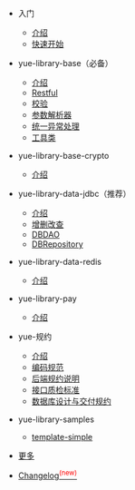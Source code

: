 * 入门

  * [介绍](README.md)
  * [快速开始](quickstart.md)

* yue-library-base（必备）

  * [介绍](base/介绍.md)
  * [Restful](base/Restful.md)
  * [校验](base/校验.md)
  * [参数解析器](base/参数解析器.md)
  * [统一异常处理](base/统一异常处理.md)
  * [工具类](base/工具类.md)

* yue-library-base-crypto

  * [介绍](base-crypto/介绍.md)

* yue-library-data-jdbc（推荐）

  * [介绍](data/jdbc/介绍.md)
  * [增删改查](data/jdbc/增删改查.md)
  * [DBDAO](data/jdbc/DBDAO.md)
  * [DBRepository](data/jdbc/DBRepository.md)

* yue-library-data-redis

  * [介绍](data/redis/介绍.md)

* yue-library-pay

  * [介绍](pay/介绍.md)

* yue-规约

  * [介绍](规约/介绍.md)
  * [编码规范](规约/编码规范.md)
  * [后端规约说明](规约/后端规约说明.md)
  * [接口质检标准](规约/接口质检标准.md)
  * [数据库设计与交付规约](规约/数据库设计与交付规约.md)

* yue-library-samples

  * [template-simple](samples/template-simple.md)

* [更多](更多.md)
* [Changelog<sup style="color:red">(new)<sup>](changelog.md)
